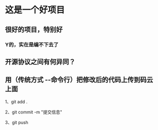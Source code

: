 # 这是一个好项目

## 很好的项目，特别好

### Y的，实在是编不下去了

## 开源协议之间有何异同？

## 用（传统方式 --命令行）把修改后的代码上传到码云上面
1、git add .

2、git commit -m "提交信息"

3、git push

